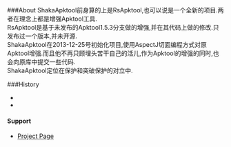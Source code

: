 ###About
ShakaApktool前身算的上是RsApktool,也可以说是一个全新的项目.两者在理念上都是增强Apktool工具.  
RsApktool是基于未发布的Apktool1.5.3分支做的增强,并在其代码上做的修改.只发布过一个版本,并未开源.  
ShakaApktool在2013-12-25号初始化项目,使用AspectJ切面编程方式对原Apktool增强.而且他不再只顾埋头苦干自己的活儿,作为Apktool的增强的同时,也会向原库中提交一些代码.  
ShakaApktool定位在保护和突破保护的对立中.

###History
- [2013-01-03]:提交到github
- [2013-12-25]:启动项目

#### Support
- [Project Page](http://www.rover12421.com/shakaapktool)

